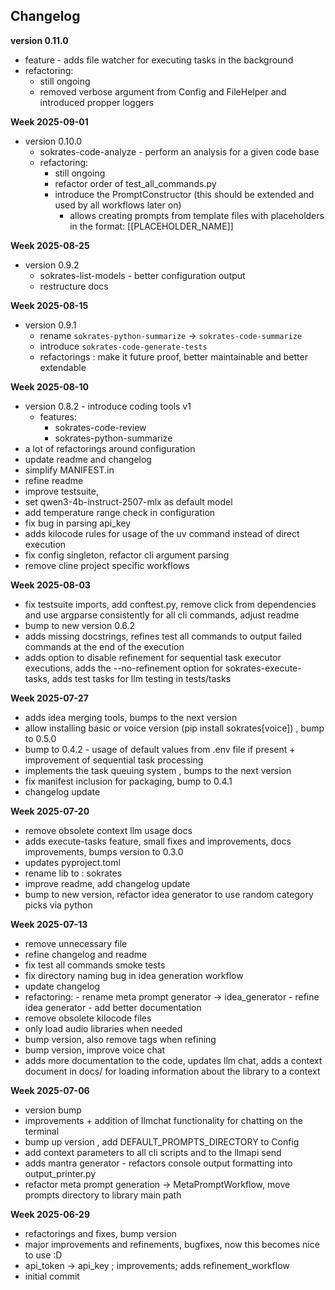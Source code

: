 ## Changelog
**version 0.11.0**
- feature - adds file watcher for executing tasks in the background 
- refactoring:
  - still ongoing
  - removed verbose argument from Config and FileHelper and introduced propper loggers

**Week 2025-09-01**
- version 0.10.0
  - sokrates-code-analyze - perform an analysis for a given code base
  - refactoring:
    - still ongoing
    - refactor order of test_all_commands.py
    - introduce the PromptConstructor (this should be extended and used by all workflows later on)
      - allows creating prompts from template files with placeholders in the format: [[PLACEHOLDER_NAME]]

**Week 2025-08-25**
- version 0.9.2
  - sokrates-list-models - better configuration output
  - restructure docs

**Week 2025-08-15**
- version 0.9.1
  - rename `sokrates-python-summarize` -> `sokrates-code-summarize`
  - introduce `sokrates-code-generate-tests`
  - refactorings : make it future proof, better maintainable and better extendable

**Week 2025-08-10**
- version 0.8.2 - introduce coding tools v1
  - features: 
    - sokrates-code-review
    - sokrates-python-summarize
- a lot of refactorings around configuration
- update readme and changelog
- simplify MANIFEST.in
- refine readme
- improve testsuite, 
- set qwen3-4b-instruct-2507-mlx as default model
- add temperature range check in configuration
- fix bug in parsing api_key
- adds kilocode rules for usage of the uv command instead of direct execution
- fix config singleton, refactor cli argument parsing
- remove cline project specific workflows

**Week 2025-08-03**
- fix testsuite imports, add conftest.py, remove click from dependencies and use argparse consistently for all cli commands, adjust readme
- bump to new version 0.6.2
- adds missing docstrings, refines test all commands to output failed commands at the end of the execution
- adds option to disable refinement for sequential task executor executions, adds the --no-refinement option for sokrates-execute-tasks, adds test tasks for llm testing in tests/tasks

**Week 2025-07-27**
- adds idea merging tools, bumps to the next version
- allow installing basic or voice version (pip install sokrates[voice]) , bump to 0.5.0
- bump to 0.4.2 - usage of default values from .env file if present + improvement of sequential task processing
- implements the task queuing system , bumps to the next version
- fix manifest inclusion for packaging, bump to 0.4.1
- changelog update

**Week 2025-07-20**
- remove obsolete context llm usage docs
- adds execute-tasks feature, small fixes and improvements, docs improvements, bumps version to 0.3.0
- updates pyproject.toml
- rename lib to : sokrates
- improve readme, add changelog update
- bump to new version, refactor idea generator to use random category picks via python

**Week 2025-07-13**
- remove unnecessary file
- refine changelog and readme
- fix test all commands smoke tests
- fix directory naming bug in idea generation workflow
- update changelog
- refactoring: - rename meta prompt generator -> idea_generator - refine idea generator - add better documentation
- remove obsolete kilocode files
- only load audio libraries when needed
- bump version, also remove <answer> tags when refining
- bump version, improve voice chat
- adds more documentation to the code, updates llm chat, adds a context document in docs/ for loading information about the library to a context

**Week 2025-07-06**
- version bump
- improvements + addition of llmchat functionality for chatting on the terminal
- bump up version , add DEFAULT_PROMPTS_DIRECTORY to Config
- add context parameters to all cli scripts and to the llmapi send
- adds mantra generator - refactors console output formatting into output_printer.py
- refactor meta prompt generation -> MetaPromptWorkflow, move prompts directory to library main path

**Week 2025-06-29**
- refactorings and fixes, bump version
- major improvements and refinements, bugfixes, now this becomes nice to use :D
- api_token -> api_key ; improvements; adds refinement_workflow
- initial commit
